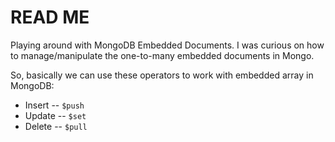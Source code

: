 # READ ME

Playing around with MongoDB Embedded Documents. I was curious on how to manage/manipulate the one-to-many embedded documents in Mongo.

So, basically we can use these operators to work with embedded array in MongoDB:
* Insert -- `$push`
* Update -- `$set`
* Delete -- `$pull`
